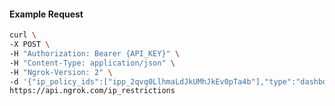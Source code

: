 <!-- Code generated for API Clients. DO NOT EDIT. -->

#### Example Request

```bash
curl \
-X POST \
-H "Authorization: Bearer {API_KEY}" \
-H "Content-Type: application/json" \
-H "Ngrok-Version: 2" \
-d '{"ip_policy_ids":["ipp_2qvq0LlhmaLdJkUMhJkEv0pTa4b"],"type":"dashboard"}' \
https://api.ngrok.com/ip_restrictions
```
